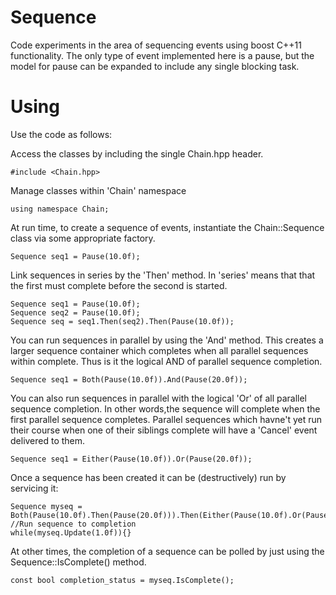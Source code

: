 Sequence
========

Code experiments in the area of sequencing events using boost C++11 functionality.
The only type of event implemented here is a pause, but the model for pause can be expanded to include any single blocking task.

Using
=====

Use the code as follows:

Access the classes by including the single Chain.hpp header.
```
#include <Chain.hpp>
```

Manage classes within 'Chain' namespace
```
using namespace Chain;
```

At run time, to create a sequence of events, instantiate the Chain::Sequence class via some appropriate factory.
```
Sequence seq1 = Pause(10.0f);
```

Link sequences in series by the 'Then' method. In 'series' means that that the first must complete before the second is started.
```
Sequence seq1 = Pause(10.0f);
Sequence seq2 = Pause(10.0f);
Sequence seq = seq1.Then(seq2).Then(Pause(10.0f));
```

You can run sequences in parallel by using the 'And' method. This creates a larger sequence container which completes when all parallel sequences within complete. Thus is it the logical AND of parallel sequence completion.
```
Sequence seq1 = Both(Pause(10.0f)).And(Pause(20.0f));
```

You can also run sequences in parallel with the logical 'Or' of all parallel sequence completion. In other words,the sequence will complete when the first parallel sequence completes.
Parallel sequences which havne't yet run their course when one of their siblings complete will have a 'Cancel' event delivered to them.
```
Sequence seq1 = Either(Pause(10.0f)).Or(Pause(20.0f));
```

Once a sequence has been created it can be (destructively) run by servicing it:
```
Sequence myseq = Both(Pause(10.0f).Then(Pause(20.0f))).Then(Either(Pause(10.0f).Or(Pause(20.0f)));
//Run sequence to completion
while(myseq.Update(1.0f)){}
```
At other times, the completion of a sequence can be polled by just using the Sequence::IsComplete() method.
```
const bool completion_status = myseq.IsComplete();
```
